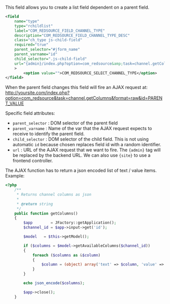 This field allows you to create a list field dependent on a parent field.

```xml
<field
	name="type"
	type="rchildlist"
	label="COM_REDSOURCE_FIELD_CHANNEL_TYPE"
	description="COM_REDSOURCE_FIELD_CHANNEL_TYPE_DESC"
	class="ch_type js-child-field"
	required="true"
	parent_selector="#jform_name"
	parent_varname="id"
	child_selector=".js-child-field"
	url="{admin}/index.php?option=com_redsource&amp;task=channel.getColumns&amp;format=raw"
	>
		<option value="">COM_REDSOURCE_SELECT_CHANNEL_TYPE</option>
</field>
```

When the parent field changes this field will fire an AJAX request at:  
http://yoursite.com/index.php?option=com_redsource&task=channel.getColumns&format=raw&id=PARENT_VALUE

Specific field attributes:
* `parent_selector` : DOM selector of the parent field
* `parent_varname` : Name of the var that the AJAX request expects to receive to identify the parent field.
* `child_selector` : DOM selector of the child field. This is not using automatic `id` because chosen replaces field id with a random identifier.
* `url` : URL of the AJAX request that we want to fire. The `{admin}` tag will be replaced by the backend URL. We can also use `{site}` to use a frontend controller.

The AJAX function has to return a json encoded list of text / value items. Example:

```php
<?php
	/**
	 * Returns channel columns as json
	 *
	 * @return string
	 */
	public function getColumns()
	{
		$app        = JFactory::getApplication();
		$channel_id = $app->input->get('id');

		$model   = $this->getModel();

		if ($columns = $model->getAvailableColumns($channel_id))
		{
			foreach ($columns as &$column)
			{
				$column = (object) array('text' => $column, 'value' => $column);
			}
		}

		echo json_encode($columns);

		$app->close();
	}
```